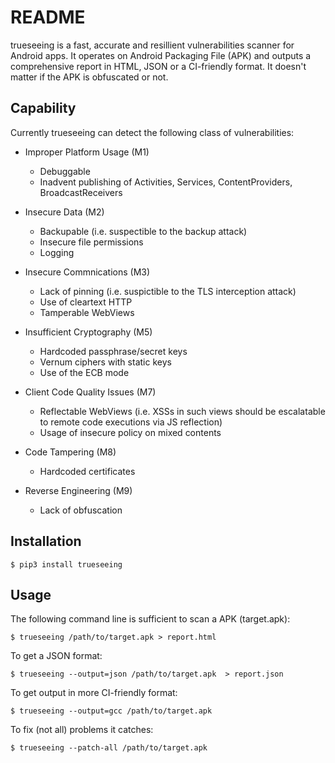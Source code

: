 # README

trueseeing is a fast, accurate and resillient vulnerabilities scanner for Android apps.  It operates on Android Packaging File (APK) and outputs a comprehensive report in HTML, JSON or a CI-friendly format.  It doesn't matter if the APK is obfuscated or not.

## Capability

Currently trueseeing can detect the following class of vulnerabilities:

  * Improper Platform Usage (M1)

    * Debuggable
    * Inadvent publishing of Activities, Services, ContentProviders, BroadcastReceivers

  * Insecure Data (M2)

    * Backupable (i.e. suspectible to the backup attack)
    * Insecure file permissions
    * Logging

  * Insecure Commnications (M3)

    * Lack of pinning (i.e. suspictible to the TLS interception attack)
    * Use of cleartext HTTP
    * Tamperable WebViews

  * Insufficient Cryptography (M5)

    * Hardcoded passphrase/secret keys
    * Vernum ciphers with static keys
    * Use of the ECB mode

  * Client Code Quality Issues (M7)

    * Reflectable WebViews (i.e. XSSs in such views should be escalatable to remote code executions via JS reflection)
    * Usage of insecure policy on mixed contents

  * Code Tampering (M8)

    * Hardcoded certificates

  * Reverse Engineering (M9)

    * Lack of obfuscation

## Installation

    $ pip3 install trueseeing

## Usage

The following command line is sufficient to scan a APK (target.apk):

    $ trueseeing /path/to/target.apk > report.html

To get a JSON format:

    $ trueseeing --output=json /path/to/target.apk  > report.json

To get output in more CI-friendly format:

    $ trueseeing --output=gcc /path/to/target.apk

To fix (not all) problems it catches:

    $ trueseeing --patch-all /path/to/target.apk
